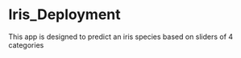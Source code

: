 # Iris_Deployment

This app is designed to predict an iris species based on sliders of 4 categories
